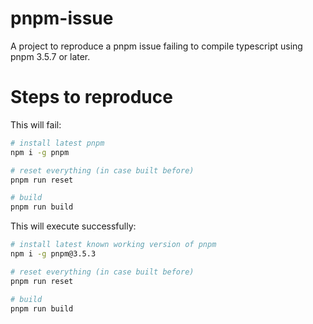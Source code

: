 # pnpm-issue
A project to reproduce a pnpm issue failing to compile typescript using pnpm 3.5.7 or later.

# Steps to reproduce

This will fail:

```sh
# install latest pnpm
npm i -g pnpm

# reset everything (in case built before)
pnpm run reset

# build
pnpm run build

```

This will execute successfully:

```sh
# install latest known working version of pnpm
npm i -g pnpm@3.5.3

# reset everything (in case built before)
pnpm run reset

# build
pnpm run build

```
